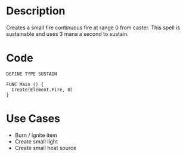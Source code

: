 # Description

Creates a small fire continuous fire at range 0 from caster. This spell is sustainable and uses 3 mana a second to sustain.

# Code
```
DEFINE TYPE SUSTAIN

FUNC Main () {
  Create(Element.Fire, 0)
}
```


# Use Cases
* Burn / ignite item
* Create small light
* Create small heat source